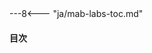 <div class="floatwide">
---8<--- "ja/mab-labs-toc.md"

  <div class="cc-mab-lab-steps">
    <h4>目次</h4>
    <cc-table-of-contents />
  </div>
</div>